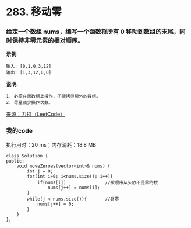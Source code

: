 # 283. 移动零
### 给定一个数组 nums，编写一个函数将所有 0 移动到数组的末尾，同时保持非零元素的相对顺序。

**示例:**
```
输入: [0,1,0,3,12]
输出: [1,3,12,0,0]
```

**说明:**
```
1. 必须在原数组上操作，不能拷贝额外的数组。
2. 尽量减少操作次数。
```
[来源：力扣（LeetCode）](https://leetcode-cn.com/problems/move-zeroes)

### 我的code
执行用时：20 ms；内存消耗：18.8 MB
```
class Solution {
public:
    void moveZeroes(vector<int>& nums) {
        int j = 0;
        for(int i=0; i<nums.size(); i++){
            if(nums[i])               //按顺序从头放不是零的数
                nums[j++] = nums[i];
        }
        while(j < nums.size()){       //补零
            nums[j++] = 0;
        }
    }
};
```
